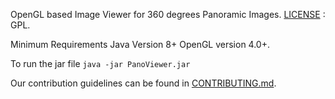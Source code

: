 OpenGL based Image Viewer for 360 degrees Panoramic Images.
[LICENSE](LICENSE) : GPL.

Minimum Requirements
Java Version 8+
OpenGL version 4.0+.

To run the jar file 
`java -jar PanoViewer.jar`

Our contribution guidelines can be found in [CONTRIBUTING.md](CONTRIBUTING.md).
